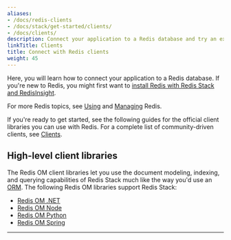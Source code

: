 ```yaml
---
aliases:
- /docs/redis-clients
- /docs/stack/get-started/clients/
- /docs/clients/
description: Connect your application to a Redis database and try an example
linkTitle: Clients
title: Connect with Redis clients
weight: 45
---
```


Here, you will learn how to connect your application to a Redis database. If you're new to Redis, you might first want to [install Redis with Redis Stack and RedisInsight](/docs/getting-started/install-stack/).

For more Redis topics, see [Using](/docs/manual/) and [Managing](/docs/management/) Redis.

If you're ready to get started, see the following guides for the official client libraries you can use with Redis. For a complete list of community-driven clients, see [Clients](/resources/clients/).


## High-level client libraries

The Redis OM client libraries let you use the document modeling, indexing, and querying capabilities of Redis Stack much like the way you'd use an [ORM](https://en.wikipedia.org/wiki/Object%E2%80%93relational_mapping). The following Redis OM libraries support Redis Stack:

* [Redis OM .NET](/docs/clients/om-clients/stack-dotnet/)
* [Redis OM Node](/docs/clients/om-clients/stack-node/)
* [Redis OM Python](/docs/clients/om-clients/stack-python/)
* [Redis OM Spring](/docs/clients/om-clients/stack-spring/)

<hr>